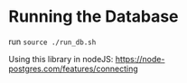 # Running the Database
run `source ./run_db.sh`

Using this library in nodeJS: https://node-postgres.com/features/connecting 